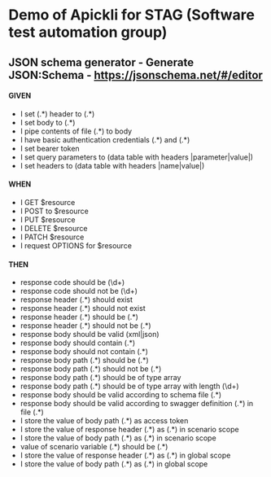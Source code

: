 # Demo of Apickli for STAG (Software test automation group)

## JSON schema generator - Generate JSON:Schema - https://jsonschema.net/#/editor

#### GIVEN
* I set (.\*) header to (.\*)
* I set body to (.\*)
* I pipe contents of file (.\*) to body
* I have basic authentication credentials (.\*) and (.\*)
* I set bearer token
* I set query parameters to (data table with headers |parameter|value|)
* I set headers to (data table with headers |name|value|)

#### WHEN
* I GET $resource
* I POST to $resource
* I PUT $resource
* I DELETE $resource
* I PATCH $resource
* I request OPTIONS for $resource

#### THEN
* response code should be (\d+)
* response code should not be (\d+)
* response header (.\*) should exist
* response header (.\*) should not exist
* response header (.\*) should be (.\*)
* response header (.\*) should not be (.\*)
* response body should be valid (xml|json)
* response body should contain (.\*)
* response body should not contain (.\*)
* response body path (.\*) should be (.\*)
* response body path (.\*) should not be (.\*)
* response body path (.\*) should be of type array
* response body path (.\*) should be of type array with length (\d+)
* response body should be valid according to schema file (.\*)
* response body should be valid according to swagger definition (.\*) in file (.\*)
* I store the value of body path (.\*) as access token
* I store the value of response header (.\*) as (.\*) in scenario scope
* I store the value of body path (.\*) as (.\*) in scenario scope
* value of scenario variable (.\*) should be (.\*)
* I store the value of response header (.\*) as (.\*) in global scope
* I store the value of body path (.\*) as (.\*) in global scope